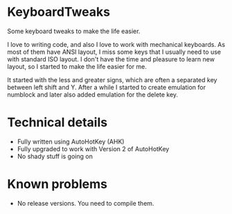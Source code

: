 # KeyboardTweaks
 Some keyboard tweaks to make the life easier.

 I love to writing code, and also I love to work with mechanical keyboards. As most of them have ANSI layout, I miss some keys that I usually need to use with standard ISO layout. 
 I don't have the time and pleasure to learn new layout, so I started to make the life easier for me. 
 
 It started with the less and greater signs, which are often a separated key between left shift and Y.
 After a while I started to create emulation for numblock and later also added emulation for the delete key. 


 # Technical details 
 * Fully written using AutoHotKey (AHK)
 * Fully upgraded to work with Version 2 of AutoHotKey
 * No shady stuff is going on

# Known problems
* No release versions. You need to compile them. 